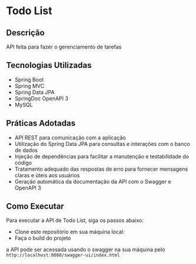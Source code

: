 # Todo List

## Descrição
API feita para fazer o gerenciamento de tarefas

## Tecnologias Utilizadas
- Spring Boot
- Spring MVC
- Spring Data JPA
- SpringDoc OpenAPI 3
- MySQL

## Práticas Adotadas

- API REST para comunicação com a aplicação
- Utilização do Spring Data JPA para consultas e interações com o banco de dados
- Injeção de dependências para facilitar a manutenção e testabilidade do código
- Tratamento adequado das respostas de erro para fornecer mensagens claras e úteis aos usuários
- Geração automática da documentação da API com o Swagger e OpenAPI 3

## Como Executar

Para executar a API de Todo List, siga os passos abaixo:
- Clone este repositório em sua máquina local:
- Faça o build do projeto

a API pode ser acessada usando o swagger na sua máquina pelo `http://localhost:8080/swagger-ui/index.html`

